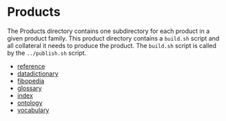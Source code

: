 # Products

The Products directory contains one subdirectory for each product in
a given product family. This product directory contains a `build.sh`
script and all collateral it needs to produce the product.
The `build.sh` script is called by the `../publish.sh` script.

- [reference](./reference/README.md)
- [datadictionary](./datadictionary/README.md)
- [fibopedia](./fibopedia/README.md)
- [glossary](./glossary/README.md)
- [index](./index/README.md)
- [ontology](./ontology/README.md)
- [vocabulary](./vocabulary/README.md)
